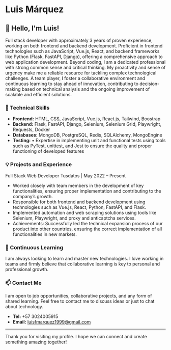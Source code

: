 # Luis Márquez

## 👋 Hello, I'm Luis!

Full stack developer with approximately 3 years of proven experience, working on both frontend and backend development. Proficient in frontend technologies such as JavaScript, Vue.js, React, and backend frameworks like Python (Flask, FastAPI, Django), offering a comprehensive approach to web application development. Beyond coding, I am a dedicated professional with strong common sense and critical thinking. My proactivity and sense of urgency make me a reliable resource for tackling complex technological challenges. A team player, I foster a collaborative environment and continuous learning to stay ahead of innovation, contributing to decision-making based on technical analysis and the ongoing improvement of scalable and efficient solutions.

### 🚀 Technical Skills

- **Frontend:** HTML, CSS, JavaScript, Vue.js, React.js, Tailwind, Boostrap
- **Backend:** Flask, FastAPI, Django, Selenium, Selenium Grid, Playwright, Requests, Docker
- **Databases:** MongoDB, PostgreSQL, Redis, SQLAlchemy, MongoEngine
- **Testing:** •	Expertise in implementing unit and functional tests using tools such as PyTest, unittest, and Jest to ensure the quality and proper functioning of developed features

### 💡 Projects and Experience

Full Stack Web Developer
Tusdatos | May 2022 – Present
-	Worked closely with team members in the development of key functionalities, ensuring proper implementation and contributing to the company’s growth.
-	Responsible for both frontend and backend development using technologies such as Vue.js, React, Python, FastAPI, and Flask.
-	Implemented automation and web scraping solutions using tools like Selenium, Playwright, and proxy and anticaptcha services.
-	Achievements: Successfully led the technical expansion process of our product into other countries, ensuring the correct implementation of all functionalities in new markets.

### 🌱 Continuous Learning

I am always looking to learn and master new technologies. I love working in teams and firmly believe that collaborative learning is key to personal and professional growth.

### 📫 Contact Me

I am open to job opportunities, collaborative projects, and any form of shared learning. Feel free to contact me to discuss ideas or just to chat about technology.
- **Tel:** +57 3024005915
- **Email:** luisfmarquez1999@gmail.com

---

Thank you for visiting my profile. I hope we can connect and create something amazing together!
